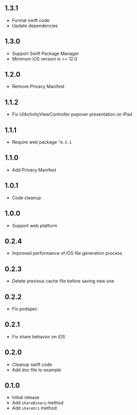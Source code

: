 ## 1.3.1

* Format swift code
* Update dependencies

## 1.3.0

* Support Swift Package Manager
* Minimum iOS version is >= 12.0

## 1.2.0

* Remove Privacy Manifest

## 1.1.2

* Fix UIActivityViewController popover presentation on iPad

## 1.1.1

* Require web package `^0.5.1`

## 1.1.0

* Add Privacy Manifest

## 1.0.1

* Code cleanup

## 1.0.0

* Support web platform

## 0.2.4

* Improved performance of iOS file generation process

## 0.2.3

* Delete previous cache file before saving new one

## 0.2.2

* Fix podspec

## 0.2.1

* Fix share behavior on iOS

## 0.2.0

* Cleanup swift code
* Add doc file to example

## 0.1.0

* Initial release
* Add `shareBinary` method
* Add `shareUri` method
